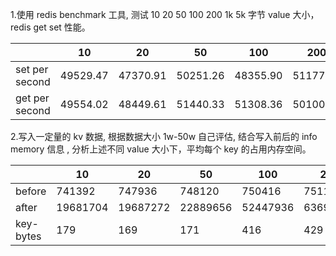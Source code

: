 1.使用 redis benchmark 工具, 测试 10 20 50 100 200 1k 5k 字节 value 大小，redis get set 性能。

<table>
    <thead>
        <tr>
            <th></th>
            <th>10</th>
            <th>20</th>
            <th>50</th>
            <th>100</th>
            <th>200</th>
            <th>1k</th>
            <th>5k</th>
        </tr>
    </thead>
    <tbody>
        <tr>
            <td>set per second</td>
            <td>49529.47</td>
            <td>47370.91</td>
            <td>50251.26</td>
            <td>48355.90</td>
            <td>51177.07</td>
            <td>50890.59</td>
            <td>48030.74</td>
        </tr>
        <tr>
            <td>get per second</td>
            <td>49554.02</td>
            <td>48449.61</td>
            <td>51440.33</td>
            <td>51308.36</td>
            <td>50100.20</td>
            <td>50581.69</td>
            <td>50025.02</td>
        </tr>
    </tbody>
</table>

2.写入一定量的 kv 数据, 根据数据大小 1w-50w 自己评估, 结合写入前后的 info memory 信息 , 分析上述不同 value 大小下，平均每个 key 的占用内存空间。
<table>
    <thead>
        <tr>
            <th></th>
            <th>10</th>
            <th>20</th>
            <th>50</th>
            <th>100</th>
            <th>200</th>
            <th>1k</th>
            <th>5k</th>
        </tr>
    </thead>
    <tbody>
        <tr>
            <td>before</td>
            <td>741392</td>
            <td>747936</td>
            <td>748120</td>
            <td>750416</td>
            <td>751152</td>
            <td>752168</td>
            <td>729944</td>
        </tr>
        <tr>
            <td>after</td>
            <td>19681704</td>
            <td>19687272</td>
            <td>22889656</td>
            <td>52447936</td>
            <td>63691184</td>
            <td>143694152</td>
            <td>553280104</td>
        </tr>
        <tr>
            <td>key-bytes</td>
            <td>179</td>
            <td>169</td>
            <td>171</td>
            <td>416</td>
            <td>429</td>
            <td>429</td>
            <td>525</td>
        </tr>
    </tbody>
</table>